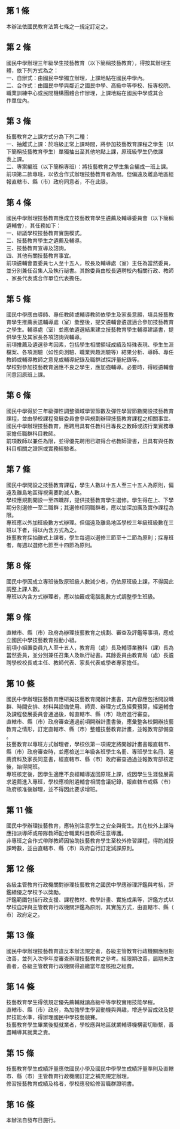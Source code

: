 第 1 條
-------
本辦法依國民教育法第七條之一規定訂定之。

第 2 條
-------
國民中學辦理三年級學生技藝教育（以下簡稱技藝教育），得按其辦理主  
體，依下列方式為之：  
一、自辦式：由國民中學獨立辦理，上課地點在國民中學內。  
二、合作式：由國民中學與鄰近之國民中學、高級中等學校、技專校院、  
    職業訓練中心或民間機構團體合作辦理，上課地點在國民中學或其合  
    作單位內。

第 3 條
-------
技藝教育之上課方式分為下列二種：  
一、抽離式上課：於班級正常上課時間，將參加技藝教育課程之學生（以  
    下簡稱技藝教育學生）單獨抽出至其他地點上課，原班級學生仍依課  
    表上課。  
二、專案編班（以下簡稱專班）：將技藝教育之學生集合編成一班上課。  
前項第二款專班，以依合作式辦理技藝教育者為限。但偏遠及離島地區經  
報直轄市、縣（市）政府同意者，不在此限。

第 4 條
-------
國民中學辦理技藝教育應成立技藝教育學生遴薦及輔導委員會（以下簡稱  
遴輔會），其任務如下：  
一、研議學校技藝教育實施模式。  
二、技藝教育學生之遴薦及輔導。  
三、技藝教育宣導及諮詢。  
四、其他有關技藝教育事宜。  
前項遴輔會置委員七人至十五人，校長及輔導處（室）主任為當然委員，  
並分別兼任召集人及執行祕書。其餘委員由校長遴聘校內相關行政、教師  
、家長代表或合作單位代表擔任。

第 5 條
-------
國民中學應由導師、專任教師或輔導教師依學生及家長意願，填具技藝教  
育學生推薦表送輔導處（室）彙整後，提交遴輔會遴選適合參加技藝教育  
之學生。輔導處（室）並應依遴選結果建立技藝教育學生輔導建議書，提  
供學生及其家長各項諮詢與輔導。  
前項推薦及遴選參考因素，包括學生相關領域成績及特殊表現、學生生涯  
檔案、各項測驗（如性向測驗、職業興趣測驗等）結果分析、導師、專任  
教師或輔導教師之意見或輔導紀錄及職群試探評量紀錄等。  
學校對參加技藝教育適應不良之學生，應加強輔導。必要時，得經遴輔會  
同意回原班上課。

第 6 條
-------
國民中學得於三年級彈性調整領域學習節數及彈性學習節數開設技藝教育  
課程，並由學校課程發展委員會參與規劃辦理技藝教育課程之相關事宜。  
國民中學辦理技藝教育，應聘用具有任教科目專長之教師或該行業實務專  
家擔任職群科目教師。  
前項教師以兼任為限，並得優先聘用已取得合格教師證書，且具有與任教  
科目相關之證照或實務經驗者。

第 7 條
-------
國民中學開設之技藝教育課程，學生人數以十五人至三十五人為原則，偏  
遠及離島地區得視需要酌減人數。  
學校應規劃開設一至四職群，提供技藝教育學生選修。學生得在上、下學  
期分別選修一至二職群；其選修相同職群者，應以加深加廣及實作課程為  
限。  
專班應以外加班級數方式辦理。但偏遠及離島地區學校三年級班級數在三  
班以下者，得以內含方式為之。  
技藝教育採抽離式上課者，學生每週以選修三節至十二節為原則；採專班  
者，每週以選修七節至十四節為原則。

第 8 條
-------
國民中學因成立專班後致原班級人數減少者，仍依原班級上課，不得因此  
調整上課人數。  
專班以內含方式辦理者，應以抽籤或電腦亂數方式調整學生班級。

第 9 條
-------
直轄市、縣（市）政府為辦理技藝教育之規劃、審查及評鑑等事項，應成  
立國民中學技藝教育推動小組。  
前項小組置委員九人至十五人，教育局（處）長及輔導業務科（課）長為  
當然委員，並分別兼任召集人及執行祕書。其餘委員由教育局（處）長遴  
聘學校校長或主任、教師代表、家長代表或學者專家擔任。

第 10 條
--------
國民中學辦理技藝教育應研擬技藝教育開辦計畫書，其內容應包括開設職  
群、時間安排、材料與設備使用、師資、辦理方式及經費預算，經遴輔會  
及課程發展委員會通過後，報直轄市、縣（市）政府進行審查。  
直轄市、縣（市）政府審查通過前項開辦計畫書後，應彙整各校開辦技藝  
教育之情形，訂定直轄市、縣（市）整體技藝教育計畫，並報教育部備查  
。  
技藝教育以專班方式辦理者，學校依第一項規定將開辦計畫書報直轄市、  
縣（市）政府審查時，並應檢送三年級各班學生名冊、專班學生名冊、遴  
薦資料及家長同意書，經直轄市、縣（市）政府審查通過並報教育部核定  
後，始得開班。  
專班核定後，因學生適應不良經輔導返回原班上課，或因學生生涯發展需  
求遴薦進入專班，學校應檢附遴輔會相關會議紀錄，報直轄市或縣（市）  
政府核准後辦理，並不得因此要求增班。

第 11 條
--------
國民中學辦理技藝教育，應特別注意學生之安全與衛生。其在校外上課時  
應指派導師或帶隊教師配合職業科目教師注意導護。  
非專班之合作式帶隊教師因協助技藝教育學生至校外修習課程，得酌減授  
課時數，並由直轄市、縣（市）政府自行訂定減課原則。

第 12 條
--------
各級主管教育行政機關對辦理技藝教育之國民中學應辦理評鑑與考核，評  
鑑績優之學校予以獎勵。  
評鑑範圍包括行政支援、課程教材、教學計畫、實施成果等，評鑑方式以  
學校自評與主管教育行政機關評鑑為原則，其實施方式，由直轄市、縣（  
市）政府定之。

第 13 條
--------
國民中學辦理技藝教育違反本辦法規定者，各級主管教育行政機關應限期  
改善，並列入次學年度審查辦理技藝教育之參考。經限期改善，屆期未改  
善者，各級主管教育行政機關得追繳當年度核撥之經費。

第 14 條
--------
技藝教育學生得依規定優先薦輔就讀高級中等學校實用技能學程。  
直轄市、縣（市）政府，為加強學生學習動機與興趣，增進學習成效及提  
昇技能水準，得辦理國民中學技藝競賽。  
技藝教育學生畢業後擬就業者，學校應與地區就業輔導機構密切聯繫，善  
盡輔導其就業之責。

第 15 條
--------
技藝教育學生成績評量應依國民小學及國民中學學生成績評量準則及直轄  
市、縣（市）主管教育行政機關訂定之補充規定辦理。  
修習技藝教育成績及格者，學校應發給修習職群證明書。

第 16 條
--------
本辦法自發布日施行。


